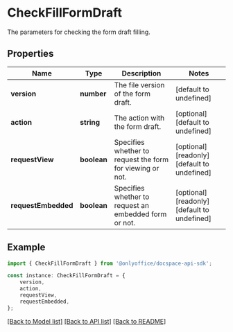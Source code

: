 # CheckFillFormDraft

The parameters for checking the form draft filling.

## Properties

Name | Type | Description | Notes
------------ | ------------- | ------------- | -------------
**version** | **number** | The file version of the form draft. | [default to undefined]
**action** | **string** | The action with the form draft. | [optional] [default to undefined]
**requestView** | **boolean** | Specifies whether to request the form for viewing or not. | [optional] [readonly] [default to undefined]
**requestEmbedded** | **boolean** | Specifies whether to request an embedded form or not. | [optional] [readonly] [default to undefined]

## Example

```typescript
import { CheckFillFormDraft } from '@onlyoffice/docspace-api-sdk';

const instance: CheckFillFormDraft = {
    version,
    action,
    requestView,
    requestEmbedded,
};
```

[[Back to Model list]](../README.md#documentation-for-models) [[Back to API list]](../README.md#documentation-for-api-endpoints) [[Back to README]](../README.md)
